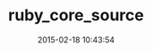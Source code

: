 ---
layout: post
title:  "ruby_core_source"
repo:   "mark-moseley/ruby_core_source"
date:   2015-02-18 10:43:54
gemurl: http://github.com/mark-moseley/ruby_core_source
---